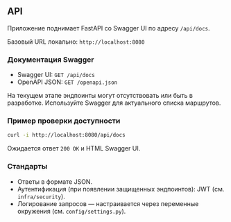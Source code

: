 ## API

Приложение поднимает FastAPI со Swagger UI по адресу `/api/docs`.

Базовый URL локально: `http://localhost:8080`

### Документация Swagger

- Swagger UI: `GET /api/docs`
- OpenAPI JSON: `GET /openapi.json`

На текущем этапе эндпоинты могут отсутствовать или быть в разработке. Используйте Swagger для актуального списка маршрутов.

### Пример проверки доступности

```bash
curl -i http://localhost:8080/api/docs
```

Ожидается ответ `200 OK` и HTML Swagger UI.

### Стандарты

- Ответы в формате JSON.
- Аутентификация (при появлении защищенных эндпоинтов): JWT (см. `infra/security`).
- Логирование запросов — настраивается через переменные окружения (см. `config/settings.py`).


